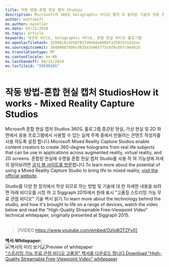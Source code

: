 ```yaml
---
title: 작동 방법-혼합 현실 캡처 Studios
description: Microsoft의 360도 holographic 비디오 캡처 뒤 놀라운 기술의 작동 원리에 대해 알아봅니다.
author: mattzmsft
ms.author: mazeller
ms.date: 03/21/2018
ms.topic: article
keywords: 대규모 비디오, holographic 비디오, 혼합 현실 비디오 홀로그램
ms.openlocfilehash: 32958c8cd2587017d04b8ab06bfa1502531d1bac
ms.sourcegitcommit: 384b0087899cd835a3a965f75c6f6c607c9edd1b
ms.translationtype: MT
ms.contentlocale: ko-KR
ms.lasthandoff: 04/12/2019
ms.locfileid: "59599205"
---
```

# <a name="how-it-works---mixed-reality-capture-studios"></a><span data-ttu-id="13f48-104">작동 방법-혼합 현실 캡처 Studios</span><span class="sxs-lookup"><span data-stu-id="13f48-104">How it works - Mixed Reality Capture Studios</span></span>

<span data-ttu-id="13f48-105">Microsoft 혼합 현실 캡처 Studios 360도 홀로그램 증강된 현실, 가상 현실 및 2D 화면에서 응용 프로그램에서 사용할 수 있는 실제 주제 중에서 만들려는 콘텐츠 작성자를 사용 하도록 설정 합니다.</span><span class="sxs-lookup"><span data-stu-id="13f48-105">Microsoft Mixed Reality Capture Studios enable content creators to create 360-degree holograms from real life subjects that can be use in applications across augmented reality, virtual reality, and 2D screens.</span></span> <span data-ttu-id="13f48-106">혼합된 현실에 수명을 혼합 현실 캡처 Studio를 사용 하 여 가능성에 자세히 알아보려면 [공식 웹 사이트를 방문](https://www.microsoft.com/mixed-reality/capture-studios)합니다.</span><span class="sxs-lookup"><span data-stu-id="13f48-106">To learn more about the potential of using a Mixed Reality Capture Studio to bring life to mixed reality, [visit the official website](https://www.microsoft.com/mixed-reality/capture-studios).</span></span>

<span data-ttu-id="13f48-107">Studio를 다양 한 장치에서 작성 되므로 하는 방법 및 기술에 대 한 자세한 내용을 보려면 아래 비디오를 시청 하 고 Siggraph 2015에서 원래 표시 "고품질 스트리밍 가능 무료 관점 비디오" 기술 백서 읽기.</span><span class="sxs-lookup"><span data-stu-id="13f48-107">To learn more about the technology behind the studio, and how it's brought to life on a range of devices, watch the video below and read the "High-Quality Streamable Free-Viewpoint Video" technical whitepaper, originally presented at Siggraph 2015.</span></span>
<br>
<br>
>[!VIDEO https://www.youtube.com/embed/OzIo8OTZFy0]


<span data-ttu-id="13f48-108">**백서:**</span><span class="sxs-lookup"><span data-stu-id="13f48-108">**Whitepaper:**</span></span><br>
<span data-ttu-id="13f48-109">![백서의 미리 보기](images/siggraph-whitepaper-thumb-200px.png)</span><span class="sxs-lookup"><span data-stu-id="13f48-109">![Preview of whitepaper](images/siggraph-whitepaper-thumb-200px.png)</span></span><br>
[<span data-ttu-id="13f48-110">"스트리밍 가능 무료 관점 비디오 고품질" 백서를 다운로드 합니다.</span><span class="sxs-lookup"><span data-stu-id="13f48-110">Download "High-Quality Streamable Free-Viewpoint Video" whitepaper</span></span>](images/high-quality-streamable-free-viewpoint-video.pdf)
